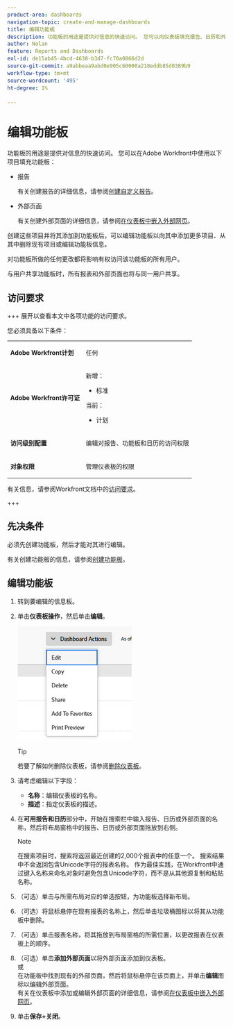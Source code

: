 ```yaml
---
product-area: dashboards
navigation-topic: create-and-manage-dashboards
title: 编辑功能板
description: 功能板的用途是提供对信息的快速访问。 您可以向仪表板填充报告、日历和外部页面。
author: Nolan
feature: Reports and Dashboards
exl-id: de15ab45-4bcd-4638-b3d7-fc70a0866d2d
source-git-commit: a9abbeaa9abd0e905c60000a218eddb85d0389b9
workflow-type: tm+mt
source-wordcount: '495'
ht-degree: 1%

---
```


# 编辑功能板

<!-- Audited: 1/2025 -->

功能板的用途是提供对信息的快速访问。 您可以在Adobe Workfront中使用以下项目填充功能板：

* 报告

  有关创建报告的详细信息，请参阅[创建自定义报告](../../../reports-and-dashboards/reports/creating-and-managing-reports/create-custom-report.md)。

* 外部页面

  有关创建外部页面的详细信息，请参阅[在仪表板中嵌入外部网页](../../../reports-and-dashboards/dashboards/creating-and-managing-dashboards/embed-external-web-page-dashboard.md)。

创建这些项目并将其添加到功能板后，可以编辑功能板以向其中添加更多项目、从其中删除现有项目或编辑功能板信息。

对功能板所做的任何更改都将影响有权访问该功能板的所有用户。

与用户共享功能板时，所有报表和外部页面也将与同一用户共享。

## 访问要求

+++ 展开以查看本文中各项功能的访问要求。

您必须具备以下条件：

<table style="table-layout:auto"> 
 <col> 
 <col> 
 <tbody> 
  <tr> 
   <td role="rowheader"><strong>Adobe Workfront计划</strong></td> 
   <td> <p>任何</p> </td> 
  </tr> 
  <tr> 
   <td role="rowheader"><strong>Adobe Workfront许可证</strong></td> 
   <td> 
      <p>新增：</p>
         <ul>
         <li><p>标准</p></li>
         </ul>
      <p>当前：</p>
         <ul>
         <li><p>计划</p></li>
         </ul>
   </td> 
  </tr> 
  <tr> 
   <td role="rowheader"><strong>访问级别配置</strong></td> 
   <td> <p>编辑对报告、功能板和日历的访问权限</p></td> 
  </tr> 
  <tr> 
   <td role="rowheader"><strong>对象权限</strong></td> 
   <td> <p>管理仪表板的权限</p></td> 
  </tr> 
 </tbody> 
</table>

有关信息，请参阅Workfront文档中的[访问要求](/help/quicksilver/administration-and-setup/add-users/access-levels-and-object-permissions/access-level-requirements-in-documentation.md)。

+++

## 先决条件

必须先创建功能板，然后才能对其进行编辑。

有关创建功能板的信息，请参阅[创建功能板](../../../reports-and-dashboards/dashboards/creating-and-managing-dashboards/create-dashboard.md)。

## 编辑功能板

1. 转到要编辑的信息板。
1. 单击&#x200B;**仪表板操作**，然后单击&#x200B;**编辑**。

   ![](assets/unshimmed-edit-dashboard.png)

   >[!TIP]
   >
   >若要了解如何删除仪表板，请参阅[删除仪表板](../../../reports-and-dashboards/dashboards/creating-and-managing-dashboards/delete-dashboard.md)。

1. 请考虑编辑以下字段：

   * **名称**：编辑仪表板的名称。
   * **描述**：指定仪表板的描述。

1. 在&#x200B;**可用报告和日历**&#x200B;部分中，开始在搜索栏中输入报告、日历或外部页面的名称，然后将布局窗格中的报告、日历或外部页面拖放到右侧。

   >[!NOTE]
   >
   >在搜索项目时，搜索将返回最近创建的2,000个报表中的任意一个。 搜索结果中不会返回包含Unicode字符的报表名称。 作为最佳实践，在Workfront中通过键入名称来命名对象时避免包含Unicode字符，而不是从其他源复制和粘贴名称。

1. （可选）单击与所需布局对应的单选按钮，为功能板选择新布局。
1. （可选）将鼠标悬停在现有报表的名称上，然后单击垃圾桶图标以将其从功能板中删除。
1. （可选）单击报表名称，将其拖放到布局窗格的所需位置，以更改报表在仪表板上的顺序。
1. （可选）单击&#x200B;**添加外部页面**&#x200B;以将外部页面添加到仪表板。\
   或\
   在功能板中找到现有的外部页面，然后将鼠标悬停在该页面上，并单击&#x200B;**编辑**&#x200B;图标以编辑外部页面。\
   有关在仪表板中添加或编辑外部页面的详细信息，请参阅[在仪表板中嵌入外部网页](../../../reports-and-dashboards/dashboards/creating-and-managing-dashboards/embed-external-web-page-dashboard.md)。

1. 单击&#x200B;**保存+关闭**。
